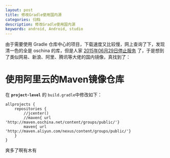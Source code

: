 ```yaml
---
layout: post
title: 修改Gradle使用国内源
categories: 归档
description: 修改Gradle使用国内源
keywords: android, Android, studio
---
```


由于需要使用 Gradle 仓库中心的项目，下载速度又比较慢，网上查询了下，发现清一色的全是 oschina 的库，但是人家 [2015年06月29日停止服务](https://www.oschina.net/news/63762/maven-oschina-paused) 了，于是想到了类似网易、新浪、阿里、腾讯等大佬的国内镜像，真找到了：

# 使用阿里云的Maven镜像仓库

在 **`project-level`** 的 `build.gradle`中修改如下：

```
allprojects {
    repositories {
        //jcenter()
        //maven{ url 'http://maven.oschina.net/content/groups/public/'}
        maven{ url 'http://maven.aliyun.com/nexus/content/groups/public/'}
    }
}
```

爽多了啊有木有